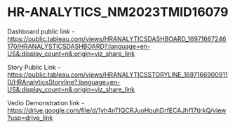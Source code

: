 # HR-ANALYTICS_NM2023TMID16079


Dashboard public link -https://public.tableau.com/views/HRANALYTICSDASHBOARD_16971667246170/HRANALYSTICSDASHBOARD?:language=en-US&:display_count=n&:origin=viz_share_link


Story Public Link -https://public.tableau.com/views/HRANALYTICSSTORYLINE_16971669009110/HRAnalyticsStoryline?:language=en-US&:display_count=n&:origin=viz_share_link


Vedio Demonstration link -https://drive.google.com/file/d/1yh4nTIQCRJuoHouhDrfECAJhf17tjrkQ/view?usp=drive_link
